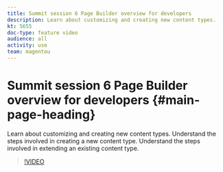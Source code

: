 ```yaml
---
title: Summit session 6 Page Builder overview for developers 
description: Learn about customizing and creating new content types. 
kt: 5655
doc-type: feature video
audience: all
activity: use
team: magentou
---
```


# Summit session 6 Page Builder overview for developers {#main-page-heading}

Learn about customizing and creating new content types. Understand the steps involved in creating a new content type​. Understand the steps involved in extending an existing content type.

>[!VIDEO](https://video.tv.adobe.com/v/35714)
